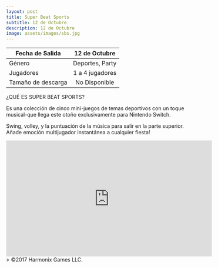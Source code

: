 ```yaml
---
layout: post
title: Super Beat Sports
subtitle: 12 de Octubre
description: 12 de Octubre
image: assets/images/sbs.jpg
---
```



| Fecha de Salida       | 12 de Octubre          |
| ------------- |:-------------:|
| Género    | Deportes, Party |
| Jugadores    | 1 a 4 jugadores      |
| Tamaño de descarga | No Disponible     |

¿QUÉ ES SUPER BEAT SPORTS?

Es una colección de cinco mini-juegos de temas deportivos con un toque musical-que llega este otoño exclusivamente para Nintendo Switch. 

Swing, volley, y la puntuación de la música para salir en la parte superior. Añade emoción multijugador instantánea a cualquier fiesta!

<html>
<body>
<iframe width="560" height="315" src="https://www.youtube.com/embed/nbfsaSEGVlk" frameborder="0" allowfullscreen></iframe>


</body>
</html>
> ©2017 Harmonix Games LLC. 
